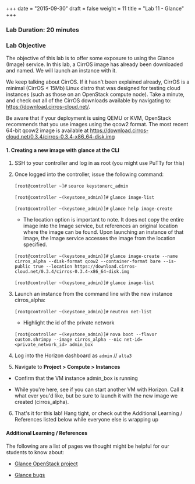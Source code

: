 +++
date = "2015-09-30"
draft = false
weight = 11
title = "Lab 11 - Glance"
+++

### Lab Duration: 20 minutes

### Lab Objective

The objective of this lab is to offer some exposure to using the Glance (Image) service. In this lab, a CirrOS image has already been downloaded and named. We will launch an instance with it. 
 
We keep talking about CirrOS. If it hasn't been explained already, CirrOS is a minimal (CirrOS < 15Mb) Linux distro that was designed for testing cloud instances (such as those on an OpenStack compute node). Take a minute, and check out all of the CirrOS downloads available by navigating to: https://download.cirros-cloud.net/.

Be aware that if your deployment is using QEMU or KVM, OpenStack recommends that you use images using the qcow2 format. The most recent 64-bit qcow2 image is available at https://download.cirros-cloud.net/0.3.4/cirros-0.3.4-x86_64-disk.img

#### 1. Creating a new image with glance at the CLI

1. SSH to your controller and log in as root (you might use PuTTy for this)

2. Once logged into the controller, issue the following command:

	`[root@controller ~]#` `source keystonerc_admin`

	`[root@controller ~(keystone_admin)]#` `glance image-list`

	`[root@controller ~(keystone_admin)]#` `glance help image-create`
	
	* The location option is important to note. It does not copy the entire image into the Image service, but references an original location where the image can be found. Upon launching an instance of that image, the Image service accesses the image from the location specified.
	
	`[root@controller ~(keystone_admin)]#` `glance image-create --name cirros_alpha --disk-format qcow2 --container-format bare --is-public true --location https://download.cirros-cloud.net/0.3.4/cirros-0.3.4-x86_64-disk.img`

	`[root@controller ~(keystone_admin)]#` `glance image-list`

3. Launch an instance from the command line with the new instance cirros_alpha:

	`[root@controller ~(keystone_admin)]#` `neutron net-list`
	
	* Highlight the id of the private network 
	
	`[root@controller ~(keystone_admin)]#` `nova boot --flavor custom.shrimpy --image cirros_alpha --nic net-id=<private_network_id> admin_box`
	
4. Log into the Horizon dashboard as `admin` // `alta3`

5. Navigate to **Project > Compute > Instances**

 * Confirm that the VM instance admin_box is running
 
 * While you're here, see if you can start another VM with Horizon. Call it what ever you'd like, but be sure to launch it with the new image we created (cirros_alpha).
 
6. That's it for this lab! Hang tight, or check out the Additional Learning / References listed below while everyone else is wrapping up

#### Additional Learning / References

The following are a list of pages we thought might be helpful for our students to know about:

* [Glance OpenStack project](https://launchpad.net/glance)

* [Glance bugs](https://bugs.launchpad.net/glance)
